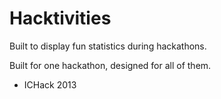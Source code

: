 Hacktivities
============

Built to display fun statistics during hackathons.

Built for one hackathon, designed for all of them.

- ICHack 2013
